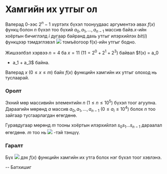 Хамгийн их утгыг ол
===================
Валерад $0$-ээс $2^n-1$ хүртэлх бүхэл тоонуудаас аргументээ авах $f(x)$ функц
болон $n$ бүхэл тоо бүхий $a_0, a_1, ... , a_{n - 1}$ массив байв.$x$-ийн
хоёртын бичиглэлд $i$ дугаар байранд дахь утгыг илэрхийлэх $bit(i)$ функцээр
тэмдэглэвэл ![][1] томъёогоор f(x)-ийн утгыг бодно.

Жишээлбэл хэрвээ $n = 4$ ба $x = 11$ ($11 = 2^0 + 2^1 + 2^3$) байвал $f(x) = a_0
+ a_1 + a_3$ байна.

Валерад $x$ ($0 ≤ x ≤ m$) байх $f(x)$ функцийн хамгийн их утгыг олоход нь туслаарай.


### Оролт
Эхний мөр массивийн элементийн $n$ ($1 ≤ n ≤ 10^5$) бүхэл тоог агуулна.
Дараагийн мөрөнд $а$ массив $a_0, a_1, ... , a_{n-1}$ ($0 ≤ a_i ≤ 10^4$) болох
$n$ тоо зайгаар тусгаарлагдан өгөгдөнө.

Гуравдугаар мөрөнд $m$ тооны хоёртын илэрхийлэл $s_0 s_1 ... s_{n-1}$ дараалал
өгөгдөнө. $m$ тоо нь ![][2]  -тэй тэнцүү.


### Гаралт
Бүх ![][3] дэх $f(x)$ функцийн хамгийн их утга болох нэг бүхэл тоог хэвлэнэ.

  [1]: http://espresso.codeforces.com/eba4794e67d3b5ce144adcffa5217705a92db70f.png
  [2]: http://espresso.codeforces.com/77407fd65d8594ac862f8de69093d5a75e54d3c5.png
  [3]: http://espresso.codeforces.com/82bfd78b9ec5ce07767875a86696eb7b2eb3031c.png

-- Батхишиг
